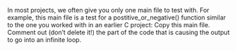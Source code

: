 In most projects, we often give you only one main file to test with. For example, this main file is a test for a postitive_or_negative() function similar to the one you worked with in an earlier C project:
Copy this main file. Comment out (don’t delete it!) the part of the code that is causing the output to go into an infinite loop.
